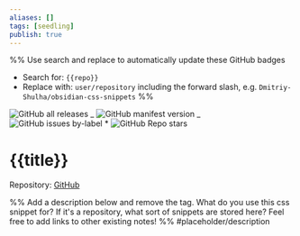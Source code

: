 ```yaml
---
aliases: []
tags: [seedling]
publish: true
---
```


%% Use search and replace to automatically update these GitHub badges

- Search for: `{{repo}}`
- Replace with: `user/repository` including the forward slash, e.g. `Dmitriy-Shulha/obsidian-css-snippets`
  %%

![GitHub all releases](https://img.shields.io/github/downloads/{{repo}}/total?color=573E7A&logo=github&style=for-the-badge) _ ![GitHub manifest version](https://img.shields.io/github/manifest-json/v/{{repo}}?color=573E7A&logo=github&style=for-the-badge) _ ![GitHub issues by-label](https://img.shields.io/github/issues/{{repo}}/help%20wanted?color=573E7A&logo=github&style=for-the-badge) \* ![GitHub Repo stars](https://img.shields.io/github/stars/{{repo}}?color=573E7A&logo=github&style=for-the-badge)

# {{title}}

Repository: [GitHub](https://github.com/{{repo}})

%% Add a description below and remove the tag. What do you use this css snippet for? If it's a repository, what sort of snippets are stored here? Feel free to add links to other existing notes! %%
#placeholder/description
